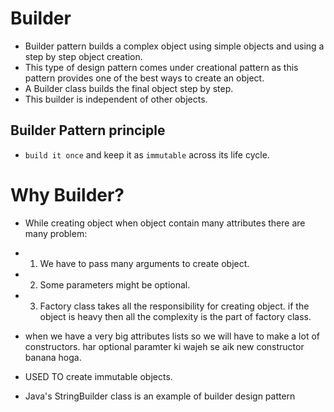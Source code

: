 # Builder

- Builder pattern builds a complex object using simple objects and using a step by step object creation.
- This type of design pattern comes under creational pattern as this pattern provides one of the best ways to create an object.
- A Builder class builds the final object step by step.
- This builder is independent of other objects.

## Builder Pattern principle

- `build it once` and keep it as `immutable` across its life cycle.

# Why Builder?

- While creating object when object contain many attributes there are many problem:
- 1. We have to pass many arguments to create object.
- 2. Some parameters might be optional.
- 3. Factory class takes all the responsibility for creating object. if the object is heavy then all the complexity is the part of factory class.

- when we have a very big attributes lists so we will have to make a lot of constructors. har optional paramter ki wajeh se aik new constructor banana hoga.
- USED TO create immutable objects.

- Java's StringBuilder class is an example of builder design pattern
